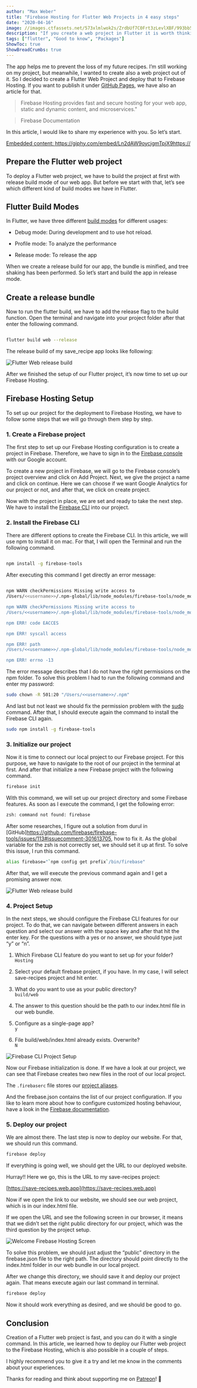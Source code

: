 ```yaml
---
author: "Max Weber"
title: "Firebase Hosting for Flutter Web Projects in 4 easy steps"
date: "2020-04-16"
image: //images.ctfassets.net/573xlmlwok2s/ZrdbUf7C0Frt3zLevlXBF/993bb52491ac3280459d39b4a3a10704/flutter_firebase_hosting.webp
description: "If you create a web project in Flutter it is worth thinking about how to deploy it. In this tutorial you will learn exactly that."
tags: ["flutter", "Good to know", "Packages"]
ShowToc: true
ShowBreadCrumbs: true
---
```


The app helps me to prevent the loss of my future recipes. I’m still working
on my project, but meanwhile, I wanted to create also a web project out of it.
So I decided to create a Flutter Web Project and deploy that to Firebase
Hosting. If you want to publish it under [GitHub Pages](./github-actions), we
have also an article for that.

> Firebase Hosting provides fast and secure hosting for your web app, static
> and dynamic content, and microservices." <br/>

> Firebase Documentation

In this article, I would like to share my experience with you. So let’s start.

<a href="https://giphy.com/embed/Ln2dAW9oycjgmTpjX9https://"
  class="embedly-card" data-card-width="100%" data-card-controls="0">Embedded
content: https://giphy.com/embed/Ln2dAW9oycjgmTpjX9https://</a>

## Prepare the Flutter web project

To deploy a Flutter web project, we have to build the project at first with
release build mode of our web app. But before we start with that, let’s see
which different kind of build modes we have in Flutter.

## Flutter Build Modes

In Flutter, we have three different [build
modes](https://docs.flutter.dev/deployment/web#minification) for different
usages:

- Debug mode: During development and to use hot reload.

- Profile mode: To analyze the performance

- Release mode: To release the app

When we create a release build for our app, the bundle is minified, and tree
shaking has been performed. So let’s start and build the app in release mode.

## Create a release bundle

Now to run the flutter build, we have to add the release flag to the build
function. Open the terminal and navigate into your project folder after that
enter the following command.

```bash

flutter build web --release

```

The release build of my save_recipe app looks like following:

![Flutter Web release
  build](//images.ctfassets.net/573xlmlwok2s/5e0gNZGDdcvPzk6ygWI29v/af1e6ee2c8876902f129e730a7b65fc0/release_build_save_recipe.webp)

After we finished the setup of our Flutter project, it’s now time to set up
our Firebase Hosting.

## Firebase Hosting Setup

To set up our project for the deployment to Firebase Hosting, we have to
follow some steps that we will go through them step by step.

### 1. Create a Firebase project

The first step to set up our Firebase Hosting configuration is to create a
project in Firebase. Therefore, we have to sign in to the [Firebase
console](https://console.firebase.google.com/?pli=1) with our Google account.

To create a new project in Firebase, we will go to the Firebase console’s
project overview and click on Add Project. Next, we give the project a name
and click on continue. Here we can choose if we want Google Analytics for our
project or not, and after that, we click on create project.

Now with the project in place, we are set and ready to take the next step. We
have to install the [Firebase CLI](https://firebase.google.com/docs/cli) into
our project.

### 2. Install the Firebase CLI

There are different options to create the Firebase CLI. In this article, we
will use npm to install it on mac. For that, I will open the Terminal and run
the following command.

```bash

npm install -g firebase-tools

```

After executing this command I get directly an error message:

```bash

npm WARN checkPermissions Missing write access to
/Users/<<username>>/.npm-global/lib/node_modules/firebase-tools/node_modules/string_decoder

npm WARN checkPermissions Missing write access to
/Users/<<username>>/.npm-global/lib/node_modules/firebase-tools/node_modules/through2/node_modules

npm ERR! code EACCES

npm ERR! syscall access

npm ERR! path
/Users/<<username>>/.npm-global/lib/node_modules/firebase-tools/node_modules/archiver-utils/node_modules/readable-stream

npm ERR! errno -13

```

The error message describes that I do not have the right permissions on the
npm folder. To solve this problem I had to run the following command and enter
my password:

```bash
sudo chown -R 501:20 "/Users/<<username>>/.npm"
```

And last but not least we should fix the permission problem with the
[sudo](https://superuser.com/questions/185441/what-does-the-sudo-command-do/185442#185442)
command. After that, I should execute again the command to install the
Firebase CLI again.

```bash
sudo npm install -g firebase-tools
```

### 3. Initialize our project

Now it is time to connect our local project to our Firebase project. For this
purpose, we have to navigate to the root of our project in the terminal at
first. And after that initialize a new Firebase project with the following
command.

```bash
firebase init
```

With this command, we will set up our project directory and some Firebase
features. As soon as I execute the command, I get the following error:

```bash
zsh: command not found: firebase
```

After some researches, I figure out a solution from durul in
[GitHub]https://github.com/firebase/firebase-tools/issues/113#issuecomment-301613705,
how to fix it. As the global variable for the zsh is not correctly set, we
should set it up at first. To solve this issue, I run this command.

```bash
alias firebase="`npm config get prefix`/bin/firebase"
```

After that, we will execute the previous command again and I get a promising
answer now.

![Flutter Web release
  build](//images.ctfassets.net/573xlmlwok2s/3ZwauIzJHkvJ2ngxj9Eolu/020e8ea97d749dba5166bc7f168979a8/promising_answer.png)

### 4. Project Setup

In the next steps, we should configure the Firebase CLI features for our
project. To do that, we can navigate between different answers in each
question and select our answer with the space key and after that hit the enter
key. For the questions with a yes or no answer, we should type just “y” or
“n”.

1. Which Firebase CLI feature do you want to set up for your folder? <br/>
   `Hosting`

1. Select your default firebase project, if you have. In my case, I will
   select save-recipes project and hit enter.

1. What do you want to use as your public directory? <br/> `build/web`

1. The answer to this question should be the path to our index.html file in
   our web bundle.

1. Configure as a single-page app? <br/>`y`

1. File build/web/index.html already exists. Overwrite? <br/> `N`

![Firebase CLI Project
  Setup](//images.ctfassets.net/573xlmlwok2s/57zhnW39UrvzHspx4wsk3v/c254ba42bdb4c47c325b45ef5f9f0941/project_setup.webp)

Now our Firebase initialization is done. If we have a look at our project, we
can see that Firebase creates two new files in the root of our local project.

The `.firebaserc` file stores our [project
aliases](https://firebase.google.com/docs/cli#project_aliases).

And the firebase.json contains the list of our project configuration. If you
like to learn more about how to configure customized hosting behaviour, have a
look in the [Firebase
documentation](https://firebase.google.com/docs/hosting/full-config).

### 5. Deploy our project

We are almost there. The last step is now to deploy our website. For that, we
should run this command.

```bash
firebase deploy
```

If everything is going well, we should get the URL to our deployed website.

Hurray!! Here we go, this is the URL to my save-recipes project:

[https://save-recipes.web.app](https://save-recipes.web.app)

Now if we open the link to our website, we should see our web project, which
is in our index.html file.

If we open the URL and see the following screen in our browser, it means that
we didn’t set the right public directory for our project, which was the third
question by the project setup.

![Welcome Firebase Hosting
  Screen](//images.ctfassets.net/573xlmlwok2s/66q8Fi7PwujyNyVUG3iLWp/abfaa8daa91ba5d9e4c83cde81cb2927/welcome_firebase_hosting.png)

To solve this problem, we should just adjust the “public” directory in the
firebase.json file to the right path. The directory should point directly to
the index.html folder in our web bundle in our local project.

After we change this directory, we should save it and deploy our project
again. That means execute again our last command in terminal.

```bash
firebase deploy
```

Now it should work everything as desired, and we should be good to go.

## Conclusion

Creation of a Flutter web project is fast, and you can do it with a single
command. In this article, we learned how to deploy our Flutter web project to
the Firebase Hosting, which is also possible in a couple of steps.

I highly recommend you to give it a try and let me know in the comments about
your experiences.

Thanks for reading and think about supporting me on [Patreon](patreon.com/dev_cafe)! 🎉
